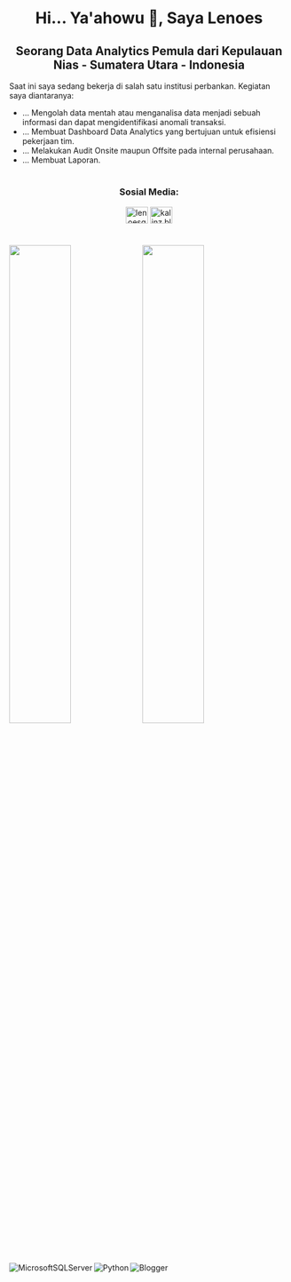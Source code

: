<h1 align="center">Hi... Ya'ahowu 👋, Saya Lenoes</h1>
 
<h2 align="center">Seorang Data Analytics Pemula dari Kepulauan Nias - Sumatera Utara - Indonesia</h3>

Saat ini saya sedang bekerja di salah satu institusi perbankan. Kegiatan saya diantaranya:
- … Mengolah data mentah atau menganalisa data menjadi sebuah informasi dan dapat mengidentifikasi anomali transaksi.
- … Membuat Dashboard Data Analytics yang bertujuan untuk efisiensi pekerjaan tim.
- … Melakukan Audit Onsite maupun Offsite pada internal perusahaan.
- … Membuat Laporan.

<h1 align="center">   </h1>
<h3 align="center">Sosial Media:</h3>
<p align="center">
<a href="https://www.youtube.com/c/NiasNet" target="_blank"><img align="center" src="https://raw.githubusercontent.com/rahuldkjain/github-profile-readme-generator/master/src/images/icons/Social/youtube.svg" alt="lenoesg" height="30" width="40" /></a>
<a href="https://kalinz.blogspot.com" target="_blank"><img align="center" src="https://raw.githubusercontent.com/sven-bo/sven-bo/master/website.svg" alt="kalinz.blogspot.com" height="30" width="40" /></a></p>
<h1 align="center">   </h1>


<img align="left" width="47%" src="https://github-readme-stats.vercel.app/api?username=lenoesg&show_icons=true&theme=radical" />

<img align="left" width="47%" src="https://github-readme-stats.vercel.app/api/top-langs/?username=Lenoesg&layout=compact" />

<img align="left" alt="MicrosoftSQLServer" src="https://img.shields.io/badge/Microsoft%20SQL%20Sever-CC2927?style=for-the-badge&logo=microsoft%20sql%20server&logoColor=white" />

<img align="left" alt="Python" src="https://img.shields.io/badge/python-3670A0?style=for-the-badge&logo=python&logoColor=ffdd54" />

<img align="left" alt="Blogger" src="https://img.shields.io/badge/Blogger-FF5722?style=for-the-badge&logo=blogger&logoColor=white" />
